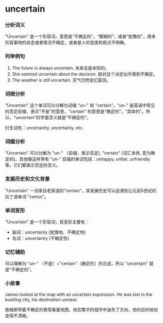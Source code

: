 # uncertain

### 分析词义

  

"Uncertain" 是一个形容词，意思是“不确定的”，“模糊的”，或者“犹豫的”，用来形容事物的状态或者情况不确定，或者是人的态度和观点不明确。

  

### 列举例句

  

1.  The future is always uncertain. 未来总是未知的。
2.  She seemed uncertain about the decision. 她对这个决定似乎感到不确定。
3.  The weather is still uncertain. 天气仍然变幻莫测。

  

### 词根分析

  

"Uncertain" 这个单词可以分解为词缀 "un-" 和 "certain"。"un-" 是英语中常见的否定前缀，表示"不是"的意思，"certain" 的意思是“确定的”，“具体的”。所以，“uncertain”的字面含义就是“不确定的”。

  

衍生词有：uncertainty, uncertainly, etc.

  

### 词缀分析

  

"Uncertain" 可以分解为 "un-" （前缀，表示否定), "certain" (词汇本体, 意为确定的)。其他像这样带有 "un-" 前缀的单词包括：unhappy, unfair, unfriendly 等，它们都表示否定的含义。

  

### 发展历史和文化背景

  

"Uncertain" 一词来自老英语的"certain"，其发展历史可以追溯到公元前5世纪的拉丁语单词 "certus"。

  

### 单词变形

  

"Uncertain" 是一个形容词，其变形主要有：

  

*   副词：uncertainly (犹豫地、不确定地)
*   名词：uncertainty (不确定性)

  

### 记忆辅助

  

可以理解为 "un-" （不是）+"certain"（确定的）的合成，所以 "uncertain" 就是“不确定的”。

  

### 小故事

  

James looked at the map with an uncertain expression. He was lost in the bustling city, his destination unclear.

  

詹姆斯带着不确定的表情看着地图。他在繁华的城市中迷失了方向，他的目的地也变得不清晰。
